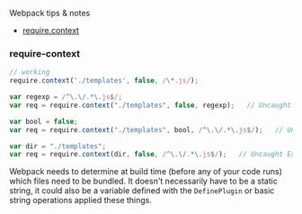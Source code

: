 Webpack tips & notes

* [require.context](#require-context)

### require-context
```js
// working
require.context('./templates', false, /\*.js/);

var regexp = /^\.\/.*\.js$/;
var req = require.context("./templates", false, regexp);   // Uncaught Error

var bool = false;
var req = require.context("./templates", bool, /^\.\/.*\.js$/);   // Uncaught Error

var dir = "./templates";
var req = require.context(dir, false, /^\.\/.*\.js$/);   // Uncaught Error
```
Webpack needs to determine at build time (before any of your code runs) which files need to be bundled. It doesn't necessarily have to be a static string, it could also be a variable defined with the `DefinePlugin` or basic string operations applied these things.






